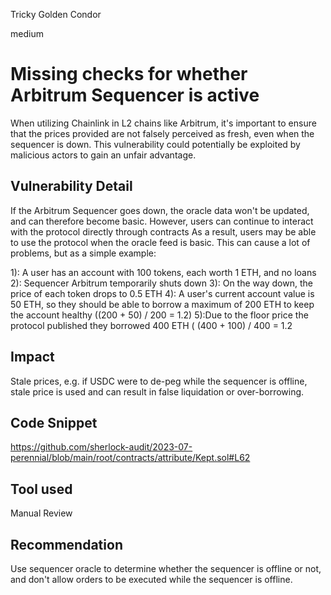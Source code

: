 Tricky Golden Condor

medium

# Missing checks for whether Arbitrum Sequencer is active
When utilizing Chainlink in L2 chains like Arbitrum, it's important to ensure that the prices provided are not falsely perceived as fresh, even when the sequencer is down. This vulnerability could potentially be exploited by malicious actors to gain an unfair advantage.

## Vulnerability Detail
If the Arbitrum Sequencer goes down, the oracle data won't be updated, and can therefore become basic. However, users can continue to interact with the protocol directly through contracts
As a result, users may be able to use the protocol when the oracle feed is basic. This can cause a lot of problems, but as a simple example:

1): A user has an account with 100 tokens, each worth 1 ETH, and no loans
2): Sequencer Arbitrum temporarily shuts down
3): On the way down, the price of each token drops to 0.5 ETH
4): A user's current account value is 50 ETH, so they should be able to borrow a maximum of 200 ETH to keep the account healthy ((200 + 50) / 200 = 1.2)
5):Due to the floor price the protocol published they borrowed 400 ETH ( (400 + 100) / 400 = 1.2

## Impact
Stale prices, e.g. if USDC were to de-peg while the sequencer is offline, stale price is used and can result in false liquidation or over-borrowing.

## Code Snippet
https://github.com/sherlock-audit/2023-07-perennial/blob/main/root/contracts/attribute/Kept.sol#L62

## Tool used

Manual Review

## Recommendation
Use sequencer oracle to determine whether the sequencer is offline or not, and don't allow orders to be executed while the sequencer is offline.
